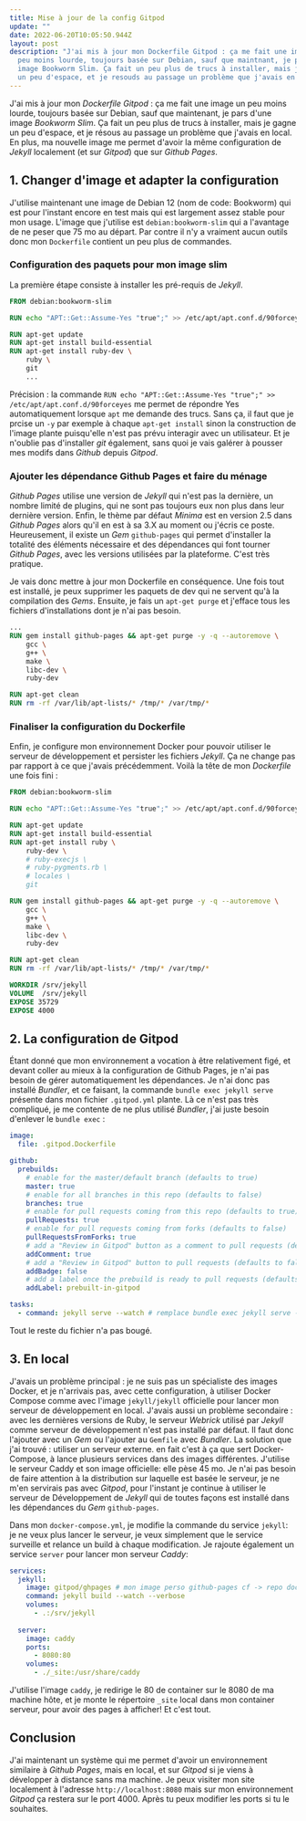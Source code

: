 ```yaml
---
title: Mise à jour de la config Gitpod
update: ""
date: 2022-06-20T10:05:50.944Z
layout: post
description: "J'ai mis à jour mon Dockerfile Gitpod : ça me fait une image un
  peu moins lourde, toujours basée sur Debian, sauf que maintnant, je pars d'une
  image Bookworm Slim. Ça fait un peu plus de trucs à installer, mais je gagne
  un peu d'espace, et je resouds au passage un problème que j'avais en local."
---
```

J'ai mis à jour mon *Dockerfile Gitpod* : ça me fait une image un peu moins lourde, toujours basée sur Debian, sauf que maintenant, je pars d'une image *Bookworm Slim*. Ça fait un peu plus de trucs à installer, mais je gagne un peu d'espace, et je résous au passage un problème que j'avais en local. En plus, ma nouvelle image me permet d'avoir la même configuration de *Jekyll* localement (et sur *Gitpod*) que sur *Github Pages*.

## 1. Changer d'image et adapter la configuration

J'utilise maintenant une image de Debian 12 (nom de code: Bookworm) qui est pour l'instant encore en test mais qui est largement assez stable pour mon usage. L'image que j'utilise est `debian:bookworm-slim` qui a l'avantage de ne peser que 75 mo au départ. Par contre il n'y a vraiment aucun outils donc mon `Dockerfile` contient un peu plus de commandes.

### Configuration des paquets pour mon image slim

 La première étape consiste à installer les pré-requis de *Jekyll*.

```dockerfile
FROM debian:bookworm-slim

RUN echo "APT::Get::Assume-Yes "true";" >> /etc/apt/apt.conf.d/90forceyes

RUN apt-get update
RUN apt-get install build-essential
RUN apt-get install ruby-dev \
    ruby \
    git
    ...
```

Précision : la commande `RUN echo "APT::Get::Assume-Yes "true";" >> /etc/apt/apt.conf.d/90forceyes` me permet de répondre Yes automatiquement lorsque `apt` me demande des trucs. Sans ça, il faut que je prcise un `-y` par exemple à chaque `apt-get install` sinon la construction de l'image plante puisqu'elle n'est pas prévu interagir avec un utilisateur. Et je n'oublie pas d'installer *git* également, sans quoi je vais galérer à pousser mes modifs dans *Github* depuis *Gitpod*.

### Ajouter les dépendance Github Pages et faire du ménage

*Github Pages* utilise une version de *Jekyll* qui n'est pas la dernière, un nombre limité de plugins, qui ne sont pas toujours eux non plus dans leur dernière version. Enfin, le thème par défaut *Minima* est en version 2.5 dans *Github Pages* alors qu'il en est à sa 3.X au moment ou j'écris ce poste. Heureusement, il existe un *Gem* `github-pages` qui permet d'installer la totalité des éléments nécessaire et des dépendances qui font tourner *Github Pages*, avec les versions utilisées par la plateforme. C'est très pratique. 

Je vais donc mettre à jour mon Dockerfile en conséquence. Une fois tout est installé, je peux supprimer les paquets de dev qui ne servent qu'à la compilation des *Gems*. Ensuite, je fais un `apt-get purge` et j'efface tous les fichiers d'installations dont je n'ai pas besoin.

```dockerfile
...
RUN gem install github-pages && apt-get purge -y -q --autoremove \
    gcc \
    g++ \
    make \
    libc-dev \
    ruby-dev

RUN apt-get clean
RUN rm -rf /var/lib/apt-lists/* /tmp/* /var/tmp/*
```

### Finaliser la configuration du Dockerfile

Enfin, je configure mon environnement Docker pour pouvoir utiliser le serveur de développement et persister les fichiers *Jekyll*. Ça ne change pas par rapport à ce que j'avais précédemment. Voilà la tête de mon *Dockerfile* une fois fini :

```dockerfile
FROM debian:bookworm-slim

RUN echo "APT::Get::Assume-Yes "true";" >> /etc/apt/apt.conf.d/90forceyes

RUN apt-get update
RUN apt-get install build-essential
RUN apt-get install ruby \
    ruby-dev \
    # ruby-execjs \
    # ruby-pygments.rb \
    # locales \
    git

RUN gem install github-pages && apt-get purge -y -q --autoremove \
    gcc \
    g++ \
    make \
    libc-dev \
    ruby-dev

RUN apt-get clean
RUN rm -rf /var/lib/apt-lists/* /tmp/* /var/tmp/*

WORKDIR /srv/jekyll
VOLUME  /srv/jekyll
EXPOSE 35729
EXPOSE 4000
```

## 2. La configuration de Gitpod

Étant donné que mon environnement a vocation à être relativement figé, et devant coller au mieux à la configuration de Github Pages, je n'ai pas besoin de gérer automatiquement les dépendances. Je n'ai donc pas installé *Bundler*, et ce faisant, la commande `bundle exec jekyll serve` présente dans mon fichier `.gitpod.yml` plante. Là ce n'est pas très compliqué, je me contente de ne plus utilisé *Bundler*, j'ai juste besoin d'enlever le `bundle exec` :

```yaml
image: 
  file: .gitpod.Dockerfile

github:
  prebuilds:
    # enable for the master/default branch (defaults to true)
    master: true
    # enable for all branches in this repo (defaults to false)
    branches: true
    # enable for pull requests coming from this repo (defaults to true)
    pullRequests: true
    # enable for pull requests coming from forks (defaults to false)
    pullRequestsFromForks: true
    # add a "Review in Gitpod" button as a comment to pull requests (defaults to true)
    addComment: true
    # add a "Review in Gitpod" button to pull requests (defaults to false)
    addBadge: false
    # add a label once the prebuild is ready to pull requests (defaults to false)
    addLabel: prebuilt-in-gitpod

tasks:
  - command: jekyll serve --watch # remplace bundle exec jekyll serve --watch
```

Tout le reste du fichier n'a pas bougé.

## 3. En local

J'avais un problème principal : je ne suis pas un spécialiste des images Docker, et je n'arrivais pas, avec cette configuration, à utiliser Docker Compose comme avec l'image `jekyll/jekyll` officielle pour lancer mon serveur de développement en local. J'avais aussi un problème secondaire : avec les dernières versions de Ruby, le serveur *Webrick* utilisé par *Jekyll* comme serveur de développement n'est pas installé par défaut. Il faut donc l'ajouter avec un *Gem* ou l'ajouter au `Gemfile` avec *Bundler*. La solution que j'ai trouvé : utiliser un serveur externe. en fait c'est à ça que sert Docker-Compose, à lance plusieurs services dans des images différentes. J'utilise le serveur Caddy et son image officielle: elle pèse 45 mo. Je n'ai pas besoin de faire attention à la distribution sur laquelle est basée le serveur, je ne m'en servirais pas avec *Gitpod*, pour l'instant je continue à utiliser le serveur de Développement de *Jekyll* qui de toutes façons est installé dans les dépendances du *Gem* `github-pages`. 

Dans mon `docker-compose.yml`, je modifie la commande du service `jekyll`: je ne veux plus lancer le serveur, je veux simplement que le service surveille et relance un build à chaque modification. Je rajoute également un service `server`  pour lancer mon serveur *Caddy*:

```yaml
services:
  jekyll:
    image: gitpod/ghpages # mon image perso github-pages cf -> repo dockerfiles
    command: jekyll build --watch --verbose
    volumes:
      - .:/srv/jekyll
    
  server:
    image: caddy
    ports:
      - 8080:80
    volumes:
      - ./_site:/usr/share/caddy
```



J'utilise l'image `caddy`, je redirige le 80 de container sur le 8080 de ma machine hôte, et je monte le répertoire `_site` local dans mon container serveur, pour avoir des pages à afficher! Et c'est tout. 

## Conclusion

J'ai maintenant un système qui me permet d'avoir un environnement similaire à *Github Pages*, mais en local, et sur *Gitpod* si je viens à développer à distance sans ma machine. Je peux visiter mon site localement à l'adresse `http://localhost:8080` mais sur mon environnement *Gitpod* ça restera sur le port 4000. Après tu peux modifier les ports si tu le souhaites.
